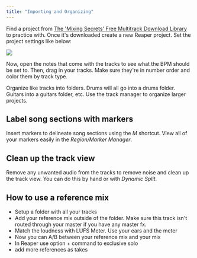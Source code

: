 ```yaml
---
title: "Importing and Organizing"
---
```


Find a project from [The 'Mixing Secrets' Free Multitrack Download Library](https://cambridge-mt.com/ms/mtk/) to practice with. Once it's downloaded create a new Reaper project. Set the project settings like below:

![](../project-settings.png)

Now, open the notes that come with the tracks to see what the BPM should be set to. Then, drag in your tracks. Make sure they're in number order and color them by track type.

Organize like tracks into folders. Drums will all go into a drums folder. Guitars into a guitars folder, etc. Use the track manager to organize larger projects.

## Label song sections with markers

Insert markers to delineate song sections using the _M_ shortcut. View all of your markers easily in the _Region/Marker Manager_.

## Clean up the track view

Remove any unwanted audio from the tracks to remove noise and clean up the track view. You can do this by hand or with _Dynamic Split_.

## How to use a reference mix

- Setup a folder with all your tracks
- Add your reference mix outside of the folder. Make sure this track isn't routed through your master if you have any master fx.
- Match the loudness with LUFS Meter. Use your ears and the meter
- Now you can A/B between your reference mix and your mix
- In Reaper use option + command to exclusive solo
- add more references as takes
